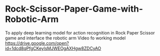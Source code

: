 # Rock-Scissor-Paper-Game-with-Robotic-Arm
To apply deep learning model for action recognition in Rock Paper Scissor game and interface the robotic arm
Video fo working model
https://drive.google.com/open?id=1dcd8qPfgCKeylsMJWEOgAXHgw8ZDCyAO
